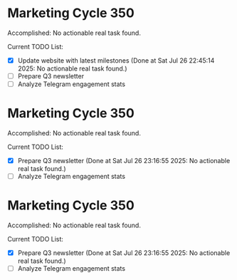 # Marketing Cycle 350

Accomplished: No actionable real task found.

Current TODO List:

- [x] Update website with latest milestones  (Done at Sat Jul 26 22:45:14 2025: No actionable real task found.)
- [ ] Prepare Q3 newsletter
- [ ] Analyze Telegram engagement stats

# Marketing Cycle 350

Accomplished: No actionable real task found.

Current TODO List:

- [x] Prepare Q3 newsletter  (Done at Sat Jul 26 23:16:55 2025: No actionable real task found.)
- [ ] Analyze Telegram engagement stats

# Marketing Cycle 350

Accomplished: No actionable real task found.

Current TODO List:

- [x] Prepare Q3 newsletter  (Done at Sat Jul 26 23:16:55 2025: No actionable real task found.)
- [ ] Analyze Telegram engagement stats